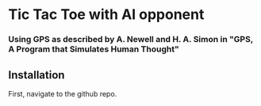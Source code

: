 # Tic Tac Toe with AI opponent
### Using GPS as described by A. Newell and H. A. Simon in "GPS, A Program that Simulates Human Thought"

## Installation

First, navigate to the github repo.